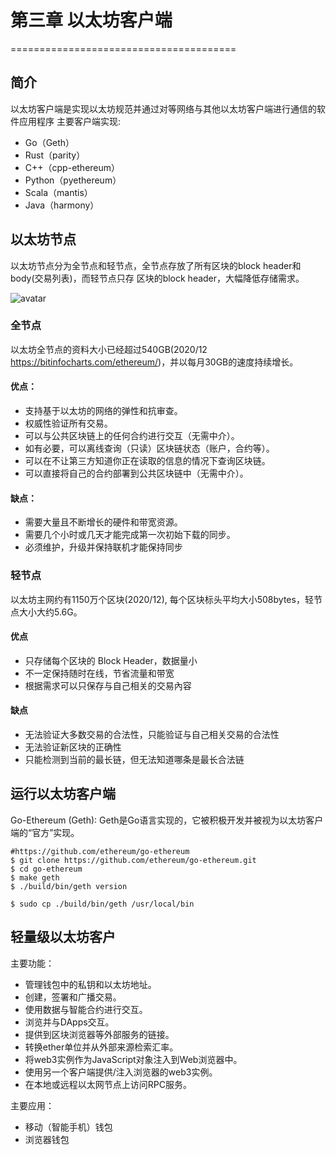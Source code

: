 # 第三章 以太坊客户端 
=======================================
## 简介
以太坊客户端是实现以太坊规范并通过对等网络与其他以太坊客户端进行通信的软件应用程序
主要客户端实现:
* Go（Geth）
* Rust（parity）
* C++（cpp-ethereum）
* Python（pyethereum）
* Scala（mantis）
* Java（harmony）

## 以太坊节点
以太坊节点分为全节点和轻节点，全节点存放了所有区块的block header和 body(交易列表)，而轻节点只存
区块的block header，大幅降低存储需求。

![avatar](http://jizhid.com/wp-content/uploads/2020/07/159463874195125.jpg)

### 全节点
以太坊全节点的资料大小已经超过540GB(2020/12 https://bitinfocharts.com/ethereum/)，并以每月30GB的速度持续增长。
#### 优点：
* 支持基于以太坊的网络的弹性和抗审查。
* 权威性验证所有交易。
* 可以与公共区块链上的任何合约进行交互（无需中介）。
* 如有必要，可以离线查询（只读）区块链状态（账户，合约等）。
* 可以在不让第三方知道你正在读取的信息的情况下查询区块链。
* 可以直接将自己的合约部署到公共区块链中（无需中介）。
#### 缺点：
* 需要大量且不断增长的硬件和带宽资源。
* 需要几个小时或几天才能完成第一次初始下载的同步。
* 必须维护，升级并保持联机才能保持同步

### 轻节点
以太坊主网约有1150万个区块(2020/12), 每个区块标头平均大小508bytes，轻节点大小大约5.6G。
#### 优点
* 只存储每个区块的 Block Header，数据量小
* 不一定保持随时在线，节省流量和带宽
* 根据需求可以只保存与自己相关的交易內容
#### 缺点
* 无法验证大多数交易的合法性，只能验证与自己相关交易的合法性
* 无法验证新区块的正确性
* 只能检测到当前的最长链，但无法知道哪条是最长合法链

## 运行以太坊客户端
Go-Ethereum (Geth): Geth是Go语言实现的，它被积极开发并被视为以太坊客户端的“官方”实现。
```shell script
#https://github.com/ethereum/go-ethereum
$ git clone https://github.com/ethereum/go-ethereum.git
$ cd go-ethereum
$ make geth
$ ./build/bin/geth version

$ sudo cp ./build/bin/geth /usr/local/bin
 ```

## 轻量级以太坊客户
主要功能：
* 管理钱包中的私钥和以太坊地址。
* 创建，签署和广播交易。
* 使用数据与智能合约进行交互。
* 浏览并与DApps交互。
* 提供到区块浏览器等外部服务的链接。
* 转换ether单位并从外部来源检索汇率。
* 将web3实例作为JavaScript对象注入到Web浏览器中。
* 使用另一个客户端提供/注入浏览器的web3实例。
* 在本地或远程以太网节点上访问RPC服务。

主要应用：
* 移动（智能手机）钱包
* 浏览器钱包


